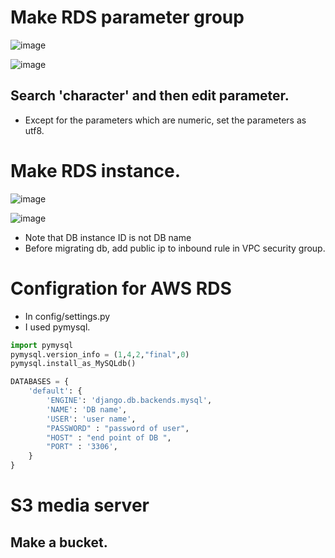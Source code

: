 # Make RDS parameter group

![image](https://user-images.githubusercontent.com/49121293/161899442-ff976b8e-d080-4000-b4a9-e72a402fc0a8.png)

![image](https://user-images.githubusercontent.com/49121293/161899544-3ecf1c77-5109-4e6d-91c4-2238ab825751.png)

## Search 'character' and then edit parameter.
- Except for the parameters which are numeric, set the parameters as utf8.


# Make RDS instance.

![image](https://user-images.githubusercontent.com/49121293/161900486-abb3f64e-bfcd-446f-8139-b9639ae3977f.png)

![image](https://user-images.githubusercontent.com/49121293/161900229-b1c03289-1f00-4c53-84d4-54023bfa16df.png)


- Note that DB instance ID is not DB name
- Before migrating db, add public ip to inbound rule in VPC security group.




# Configration for AWS RDS

- In config/settings.py
- I used pymysql.



```python
import pymysql
pymysql.version_info = (1,4,2,"final",0)
pymysql.install_as_MySQLdb()

DATABASES = {
    'default': {
        'ENGINE': 'django.db.backends.mysql',
        'NAME': 'DB name',
        'USER': 'user name',
        "PASSWORD" : "password of user",
        "HOST" : "end point of DB ",
        "PORT" : '3306',
    }
}
```


# S3 media server

## Make a bucket.
